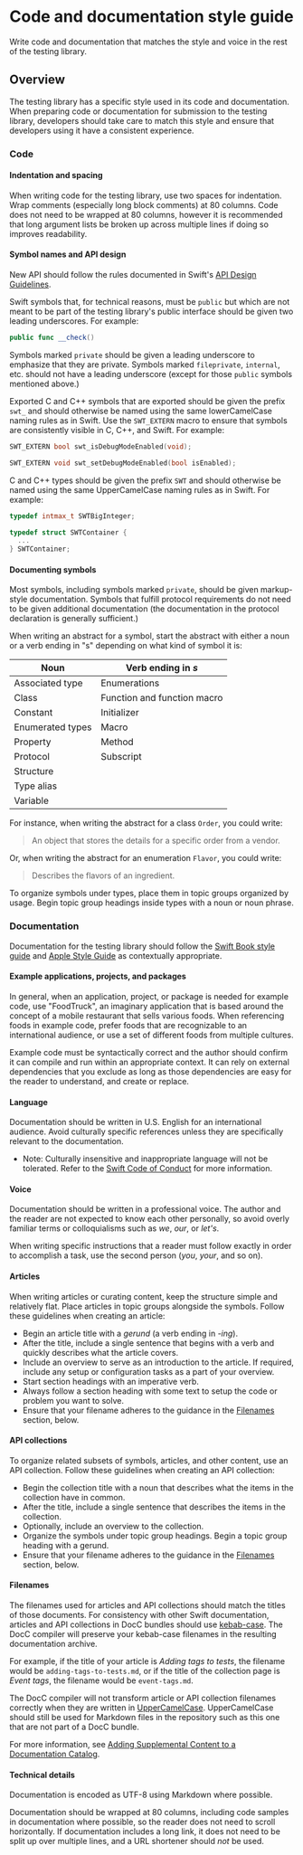 # Code and documentation style guide

<!--
This source file is part of the Swift.org open source project

Copyright (c) 2023 Apple Inc. and the Swift project authors
Licensed under Apache License v2.0 with Runtime Library Exception

See https://swift.org/LICENSE.txt for license information
See https://swift.org/CONTRIBUTORS.txt for Swift project authors
-->

Write code and documentation that matches the style and voice in the rest of the
testing library.

## Overview

The testing library has a specific style used in its code and documentation.
When preparing code or documentation for submission to the testing library,
developers should take care to match this style and ensure that developers using
it have a consistent experience.

### Code

#### Indentation and spacing

When writing code for the testing library, use two spaces for indentation. Wrap
comments (especially long block comments) at 80 columns. Code does not need to
be wrapped at 80 columns, however it is recommended that long argument lists be
broken up across multiple lines if doing so improves readability.

#### Symbol names and API design

New API should follow the rules documented in Swift's
[API Design Guidelines](https://www.swift.org/documentation/api-design-guidelines/).

Swift symbols that, for technical reasons, must be `public` but which are not
meant to be part of the testing library's public interface should be given two
leading underscores. For example:

```swift
public func __check()
```

Symbols marked `private` should be given a leading underscore to emphasize that
they are private. Symbols marked `fileprivate`, `internal`, etc. should not have
a leading underscore (except for those `public` symbols mentioned above.)

Exported C and C++ symbols that are exported should be given the prefix `swt_`
and should otherwise be named using the same lowerCamelCase naming rules as in
Swift. Use the `SWT_EXTERN` macro to ensure that symbols are consistently
visible in C, C++, and Swift. For example:

```c
SWT_EXTERN bool swt_isDebugModeEnabled(void);

SWT_EXTERN void swt_setDebugModeEnabled(bool isEnabled);
```

C and C++ types should be given the prefix `SWT` and should otherwise be named
using the same UpperCamelCase naming rules as in Swift. For example:

```c
typedef intmax_t SWTBigInteger;

typedef struct SWTContainer {
  ...
} SWTContainer;
```

#### Documenting symbols

Most symbols, including symbols marked `private`, should be given markup-style
documentation. Symbols that fulfill protocol requirements do not need to be
given additional documentation (the documentation in the protocol declaration is
generally sufficient.)

When writing an abstract for a symbol, start the abstract with either a noun or
a verb ending in "s" depending on what kind of symbol it is:

|   Noun               |   Verb ending in _s_      |
|----------------------|---------------------------|
| Associated type      | Enumerations |
| Class                | Function and function macro |
| Constant             | Initializer |
| Enumerated types     | Macro |
| Property             | Method |
| Protocol             | Subscript |
| Structure            |  |
| Type alias           |  |
| Variable             |  |

For instance, when writing the abstract for a class `Order`, you could write:

> An object that stores the details for a specific order from a vendor.

Or, when writing the abstract for an enumeration `Flavor`, you could write:

> Describes the flavors of an ingredient.

To organize symbols under types, place them in topic groups organized by usage.
Begin topic group headings inside types with a noun or noun phrase.

### Documentation

Documentation for the testing library should follow the
[Swift Book style guide](https://github.com/apple/swift-book/blob/main/Style.md)
and [Apple Style Guide](https://support.apple.com/guide/applestyleguide/) as
contextually appropriate.

#### Example applications, projects, and packages

In general, when an application, project, or package is needed for example code,
use "FoodTruck", an imaginary application that is based around the concept of a
mobile restaurant that sells various foods. When referencing foods in example
code, prefer foods that are recognizable to an international audience, or use a
set of different foods from multiple cultures.

Example code must be syntactically correct and the author should confirm it can
compile and run within an appropriate context. It can rely on external
dependencies that you exclude as long as those dependencies are easy for
the reader to understand, and create or replace.

#### Language

Documentation should be written in U.S. English for an international audience.
Avoid culturally specific references unless they are specifically relevant to
the documentation.

- Note: Culturally insensitive and inappropriate language will not be tolerated.
  Refer to the [Swift Code of Conduct](https://swift.org/code-of-conduct) for
  more information.

#### Voice

Documentation should be written in a professional voice. The author and the
reader are not expected to know each other personally, so avoid overly familiar
terms or colloquialisms such as _we_, _our_, or _let's_.

When writing specific instructions that a reader must follow exactly in order to
accomplish a task, use the second person (_you_, _your_, and so on).

#### Articles

When writing articles or curating content, keep the structure simple and
relatively flat. Place articles in topic groups alongside the symbols. Follow
these guidelines when creating an article:

- Begin an article title with a _gerund_ (a verb ending in _-ing_).
- After the title, include a single sentence that begins with a verb and quickly
  describes what the article covers.
- Include an overview to serve as an introduction to the article. If required,
  include any setup or configuration tasks as a part of your overview.
- Start section headings with an imperative verb.
- Always follow a section heading with some text to setup the code or problem
  you want to solve.
- Ensure that your filename adheres to the guidance in the [Filenames](#filenames)
  section, below.

#### API collections

To organize related subsets of symbols, articles, and other content, use an API
collection. Follow these guidelines when creating an API collection:

- Begin the collection title with a noun that describes what the items in the
  collection have in common.
- After the title, include a single sentence that describes the items in the
  collection.
- Optionally, include an overview to the collection.
- Organize the symbols under topic group headings. Begin a topic group heading
  with a gerund.
- Ensure that your filename adheres to the guidance in the [Filenames](#filenames)
  section, below.

#### Filenames

The filenames used for articles and API collections should match the titles of
those documents. For consistency with other Swift documentation, articles and
API collections in DocC bundles should use [kebab-case](https://en.wikipedia.org/wiki/Letter_case#Kebab_case).
The DocC compiler will preserve your kebab-case filenames in the resulting
documentation archive.

For example, if the title of your article is _Adding tags to tests_, the
filename would be `adding-tags-to-tests.md`, or if the title of the collection
page is _Event tags_, the filename would be `event-tags.md`.

The DocC compiler will not transform article or API collection filenames
correctly when they are written in [UpperCamelCase](https://en.wikipedia.org/wiki/Camel_case).
UpperCamelCase should still be used for Markdown files in the repository such as
this one that are not part of a DocC bundle.

For more information, see [Adding Supplemental Content to a Documentation Catalog](https://www.swift.org/documentation/docc/adding-supplemental-content-to-a-documentation-catalog).

#### Technical details

Documentation is encoded as UTF-8 using Markdown where possible.

Documentation should be wrapped at 80 columns, including code samples in
documentation where possible, so the reader does not need to scroll
horizontally. If documentation includes a long link, it does not need to be
split up over multiple lines, and a URL shortener should _not_ be used.
